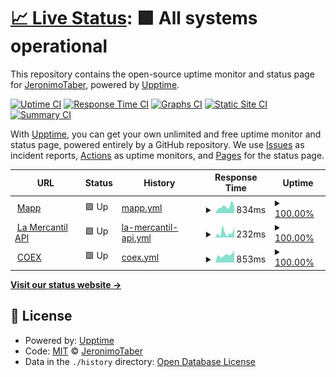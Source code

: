 # [📈 Live Status](https://JeronimoTaber.github.io/upptimeMapp): <!--live status--> **🟩 All systems operational**

This repository contains the open-source uptime monitor and status page for [JeronimoTaber](https://JeronimoTaber.github.io/upptimeMapp), powered by [Upptime](https://github.com/upptime/upptime).

[![Uptime CI](https://github.com/JeronimoTaber/upptimeMapp/workflows/Uptime%20CI/badge.svg)](https://github.com/JeronimoTaber/upptimeMapp/actions?query=workflow%3A%22Uptime+CI%22)
[![Response Time CI](https://github.com/JeronimoTaber/upptimeMapp/workflows/Response%20Time%20CI/badge.svg)](https://github.com/JeronimoTaber/upptimeMapp/actions?query=workflow%3A%22Response+Time+CI%22)
[![Graphs CI](https://github.com/JeronimoTaber/upptimeMapp/workflows/Graphs%20CI/badge.svg)](https://github.com/JeronimoTaber/upptimeMapp/actions?query=workflow%3A%22Graphs+CI%22)
[![Static Site CI](https://github.com/JeronimoTaber/upptimeMapp/workflows/Static%20Site%20CI/badge.svg)](https://github.com/JeronimoTaber/upptimeMapp/actions?query=workflow%3A%22Static+Site+CI%22)
[![Summary CI](https://github.com/JeronimoTaber/upptimeMapp/workflows/Summary%20CI/badge.svg)](https://github.com/JeronimoTaber/upptimeMapp/actions?query=workflow%3A%22Summary+CI%22)

With [Upptime](https://upptime.js.org), you can get your own unlimited and free uptime monitor and status page, powered entirely by a GitHub repository. We use [Issues](https://github.com/JeronimoTaber/upptimeMapp/issues) as incident reports, [Actions](https://github.com/JeronimoTaber/upptimeMapp/actions) as uptime monitors, and [Pages](https://JeronimoTaber.github.io/upptimeMapp) for the status page.

<!--start: status pages-->
<!-- This summary is generated by Upptime (https://github.com/upptime/upptime) -->
<!-- Do not edit this manually, your changes will be overwritten -->
<!-- prettier-ignore -->
| URL | Status | History | Response Time | Uptime |
| --- | ------ | ------- | ------------- | ------ |
| <img alt="" src="https://icons.duckduckgo.com/ip3/www.mapp.com.ar.ico" height="13"> [Mapp](https://www.mapp.com.ar/upptime.html) | 🟩 Up | [mapp.yml](https://github.com/JeronimoTaber/upptimeMapp/commits/HEAD/history/mapp.yml) | <details><summary><img alt="Response time graph" src="./graphs/mapp/response-time-week.png" height="20"> 834ms</summary><br><a href="https://JeronimoTaber.github.io/upptimeMapp/history/mapp"><img alt="Response time 904" src="https://img.shields.io/endpoint?url=https%3A%2F%2Fraw.githubusercontent.com%2FJeronimoTaber%2FupptimeMapp%2FHEAD%2Fapi%2Fmapp%2Fresponse-time.json"></a><br><a href="https://JeronimoTaber.github.io/upptimeMapp/history/mapp"><img alt="24-hour response time 841" src="https://img.shields.io/endpoint?url=https%3A%2F%2Fraw.githubusercontent.com%2FJeronimoTaber%2FupptimeMapp%2FHEAD%2Fapi%2Fmapp%2Fresponse-time-day.json"></a><br><a href="https://JeronimoTaber.github.io/upptimeMapp/history/mapp"><img alt="7-day response time 834" src="https://img.shields.io/endpoint?url=https%3A%2F%2Fraw.githubusercontent.com%2FJeronimoTaber%2FupptimeMapp%2FHEAD%2Fapi%2Fmapp%2Fresponse-time-week.json"></a><br><a href="https://JeronimoTaber.github.io/upptimeMapp/history/mapp"><img alt="30-day response time 904" src="https://img.shields.io/endpoint?url=https%3A%2F%2Fraw.githubusercontent.com%2FJeronimoTaber%2FupptimeMapp%2FHEAD%2Fapi%2Fmapp%2Fresponse-time-month.json"></a><br><a href="https://JeronimoTaber.github.io/upptimeMapp/history/mapp"><img alt="1-year response time 904" src="https://img.shields.io/endpoint?url=https%3A%2F%2Fraw.githubusercontent.com%2FJeronimoTaber%2FupptimeMapp%2FHEAD%2Fapi%2Fmapp%2Fresponse-time-year.json"></a></details> | <details><summary><a href="https://JeronimoTaber.github.io/upptimeMapp/history/mapp">100.00%</a></summary><a href="https://JeronimoTaber.github.io/upptimeMapp/history/mapp"><img alt="All-time uptime 100.00%" src="https://img.shields.io/endpoint?url=https%3A%2F%2Fraw.githubusercontent.com%2FJeronimoTaber%2FupptimeMapp%2FHEAD%2Fapi%2Fmapp%2Fuptime.json"></a><br><a href="https://JeronimoTaber.github.io/upptimeMapp/history/mapp"><img alt="24-hour uptime 100.00%" src="https://img.shields.io/endpoint?url=https%3A%2F%2Fraw.githubusercontent.com%2FJeronimoTaber%2FupptimeMapp%2FHEAD%2Fapi%2Fmapp%2Fuptime-day.json"></a><br><a href="https://JeronimoTaber.github.io/upptimeMapp/history/mapp"><img alt="7-day uptime 100.00%" src="https://img.shields.io/endpoint?url=https%3A%2F%2Fraw.githubusercontent.com%2FJeronimoTaber%2FupptimeMapp%2FHEAD%2Fapi%2Fmapp%2Fuptime-week.json"></a><br><a href="https://JeronimoTaber.github.io/upptimeMapp/history/mapp"><img alt="30-day uptime 100.00%" src="https://img.shields.io/endpoint?url=https%3A%2F%2Fraw.githubusercontent.com%2FJeronimoTaber%2FupptimeMapp%2FHEAD%2Fapi%2Fmapp%2Fuptime-month.json"></a><br><a href="https://JeronimoTaber.github.io/upptimeMapp/history/mapp"><img alt="1-year uptime 100.00%" src="https://img.shields.io/endpoint?url=https%3A%2F%2Fraw.githubusercontent.com%2FJeronimoTaber%2FupptimeMapp%2FHEAD%2Fapi%2Fmapp%2Fuptime-year.json"></a></details>
| <img alt="" src="https://icons.duckduckgo.com/ip3/api.mercantilandina.com.ar.ico" height="13"> [La Mercantil API](https://api.mercantilandina.com.ar/) | 🟩 Up | [la-mercantil-api.yml](https://github.com/JeronimoTaber/upptimeMapp/commits/HEAD/history/la-mercantil-api.yml) | <details><summary><img alt="Response time graph" src="./graphs/la-mercantil-api/response-time-week.png" height="20"> 232ms</summary><br><a href="https://JeronimoTaber.github.io/upptimeMapp/history/la-mercantil-api"><img alt="Response time 237" src="https://img.shields.io/endpoint?url=https%3A%2F%2Fraw.githubusercontent.com%2FJeronimoTaber%2FupptimeMapp%2FHEAD%2Fapi%2Fla-mercantil-api%2Fresponse-time.json"></a><br><a href="https://JeronimoTaber.github.io/upptimeMapp/history/la-mercantil-api"><img alt="24-hour response time 469" src="https://img.shields.io/endpoint?url=https%3A%2F%2Fraw.githubusercontent.com%2FJeronimoTaber%2FupptimeMapp%2FHEAD%2Fapi%2Fla-mercantil-api%2Fresponse-time-day.json"></a><br><a href="https://JeronimoTaber.github.io/upptimeMapp/history/la-mercantil-api"><img alt="7-day response time 232" src="https://img.shields.io/endpoint?url=https%3A%2F%2Fraw.githubusercontent.com%2FJeronimoTaber%2FupptimeMapp%2FHEAD%2Fapi%2Fla-mercantil-api%2Fresponse-time-week.json"></a><br><a href="https://JeronimoTaber.github.io/upptimeMapp/history/la-mercantil-api"><img alt="30-day response time 237" src="https://img.shields.io/endpoint?url=https%3A%2F%2Fraw.githubusercontent.com%2FJeronimoTaber%2FupptimeMapp%2FHEAD%2Fapi%2Fla-mercantil-api%2Fresponse-time-month.json"></a><br><a href="https://JeronimoTaber.github.io/upptimeMapp/history/la-mercantil-api"><img alt="1-year response time 237" src="https://img.shields.io/endpoint?url=https%3A%2F%2Fraw.githubusercontent.com%2FJeronimoTaber%2FupptimeMapp%2FHEAD%2Fapi%2Fla-mercantil-api%2Fresponse-time-year.json"></a></details> | <details><summary><a href="https://JeronimoTaber.github.io/upptimeMapp/history/la-mercantil-api">100.00%</a></summary><a href="https://JeronimoTaber.github.io/upptimeMapp/history/la-mercantil-api"><img alt="All-time uptime 99.81%" src="https://img.shields.io/endpoint?url=https%3A%2F%2Fraw.githubusercontent.com%2FJeronimoTaber%2FupptimeMapp%2FHEAD%2Fapi%2Fla-mercantil-api%2Fuptime.json"></a><br><a href="https://JeronimoTaber.github.io/upptimeMapp/history/la-mercantil-api"><img alt="24-hour uptime 100.00%" src="https://img.shields.io/endpoint?url=https%3A%2F%2Fraw.githubusercontent.com%2FJeronimoTaber%2FupptimeMapp%2FHEAD%2Fapi%2Fla-mercantil-api%2Fuptime-day.json"></a><br><a href="https://JeronimoTaber.github.io/upptimeMapp/history/la-mercantil-api"><img alt="7-day uptime 100.00%" src="https://img.shields.io/endpoint?url=https%3A%2F%2Fraw.githubusercontent.com%2FJeronimoTaber%2FupptimeMapp%2FHEAD%2Fapi%2Fla-mercantil-api%2Fuptime-week.json"></a><br><a href="https://JeronimoTaber.github.io/upptimeMapp/history/la-mercantil-api"><img alt="30-day uptime 99.81%" src="https://img.shields.io/endpoint?url=https%3A%2F%2Fraw.githubusercontent.com%2FJeronimoTaber%2FupptimeMapp%2FHEAD%2Fapi%2Fla-mercantil-api%2Fuptime-month.json"></a><br><a href="https://JeronimoTaber.github.io/upptimeMapp/history/la-mercantil-api"><img alt="1-year uptime 99.81%" src="https://img.shields.io/endpoint?url=https%3A%2F%2Fraw.githubusercontent.com%2FJeronimoTaber%2FupptimeMapp%2FHEAD%2Fapi%2Fla-mercantil-api%2Fuptime-year.json"></a></details>
| <img alt="" src="https://icons.duckduckgo.com/ip3/www.coex.com.ar.ico" height="13"> [COEX](https://www.coex.com.ar/upptime.html) | 🟩 Up | [coex.yml](https://github.com/JeronimoTaber/upptimeMapp/commits/HEAD/history/coex.yml) | <details><summary><img alt="Response time graph" src="./graphs/coex/response-time-week.png" height="20"> 853ms</summary><br><a href="https://JeronimoTaber.github.io/upptimeMapp/history/coex"><img alt="Response time 838" src="https://img.shields.io/endpoint?url=https%3A%2F%2Fraw.githubusercontent.com%2FJeronimoTaber%2FupptimeMapp%2FHEAD%2Fapi%2Fcoex%2Fresponse-time.json"></a><br><a href="https://JeronimoTaber.github.io/upptimeMapp/history/coex"><img alt="24-hour response time 1333" src="https://img.shields.io/endpoint?url=https%3A%2F%2Fraw.githubusercontent.com%2FJeronimoTaber%2FupptimeMapp%2FHEAD%2Fapi%2Fcoex%2Fresponse-time-day.json"></a><br><a href="https://JeronimoTaber.github.io/upptimeMapp/history/coex"><img alt="7-day response time 853" src="https://img.shields.io/endpoint?url=https%3A%2F%2Fraw.githubusercontent.com%2FJeronimoTaber%2FupptimeMapp%2FHEAD%2Fapi%2Fcoex%2Fresponse-time-week.json"></a><br><a href="https://JeronimoTaber.github.io/upptimeMapp/history/coex"><img alt="30-day response time 838" src="https://img.shields.io/endpoint?url=https%3A%2F%2Fraw.githubusercontent.com%2FJeronimoTaber%2FupptimeMapp%2FHEAD%2Fapi%2Fcoex%2Fresponse-time-month.json"></a><br><a href="https://JeronimoTaber.github.io/upptimeMapp/history/coex"><img alt="1-year response time 838" src="https://img.shields.io/endpoint?url=https%3A%2F%2Fraw.githubusercontent.com%2FJeronimoTaber%2FupptimeMapp%2FHEAD%2Fapi%2Fcoex%2Fresponse-time-year.json"></a></details> | <details><summary><a href="https://JeronimoTaber.github.io/upptimeMapp/history/coex">100.00%</a></summary><a href="https://JeronimoTaber.github.io/upptimeMapp/history/coex"><img alt="All-time uptime 100.00%" src="https://img.shields.io/endpoint?url=https%3A%2F%2Fraw.githubusercontent.com%2FJeronimoTaber%2FupptimeMapp%2FHEAD%2Fapi%2Fcoex%2Fuptime.json"></a><br><a href="https://JeronimoTaber.github.io/upptimeMapp/history/coex"><img alt="24-hour uptime 100.00%" src="https://img.shields.io/endpoint?url=https%3A%2F%2Fraw.githubusercontent.com%2FJeronimoTaber%2FupptimeMapp%2FHEAD%2Fapi%2Fcoex%2Fuptime-day.json"></a><br><a href="https://JeronimoTaber.github.io/upptimeMapp/history/coex"><img alt="7-day uptime 100.00%" src="https://img.shields.io/endpoint?url=https%3A%2F%2Fraw.githubusercontent.com%2FJeronimoTaber%2FupptimeMapp%2FHEAD%2Fapi%2Fcoex%2Fuptime-week.json"></a><br><a href="https://JeronimoTaber.github.io/upptimeMapp/history/coex"><img alt="30-day uptime 100.00%" src="https://img.shields.io/endpoint?url=https%3A%2F%2Fraw.githubusercontent.com%2FJeronimoTaber%2FupptimeMapp%2FHEAD%2Fapi%2Fcoex%2Fuptime-month.json"></a><br><a href="https://JeronimoTaber.github.io/upptimeMapp/history/coex"><img alt="1-year uptime 100.00%" src="https://img.shields.io/endpoint?url=https%3A%2F%2Fraw.githubusercontent.com%2FJeronimoTaber%2FupptimeMapp%2FHEAD%2Fapi%2Fcoex%2Fuptime-year.json"></a></details>

<!--end: status pages-->

[**Visit our status website →**](https://JeronimoTaber.github.io/upptimeMapp)

## 📄 License

- Powered by: [Upptime](https://github.com/upptime/upptime)
- Code: [MIT](./LICENSE) © [JeronimoTaber](https://JeronimoTaber.github.io/upptimeMapp)
- Data in the `./history` directory: [Open Database License](https://opendatacommons.org/licenses/odbl/1-0/)
